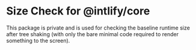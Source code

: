 # Size Check for @intlify/core

This package is private and is used for checking the baseline runtime size after tree shaking (with only the bare minimal code required to render something to the screen).
